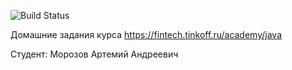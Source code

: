 ![Build Status](https://github.com/RartemR13/JavaTinkoff/actions/workflows/build.yml/badge.svg)

Домашние задания курса https://fintech.tinkoff.ru/academy/java

Студент: Морозов Артемий Андреевич
